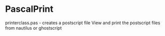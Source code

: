 # PascalPrint
printerclass.pas - creates a postscript file
View and print the postscript files from nautilus or ghostscript
